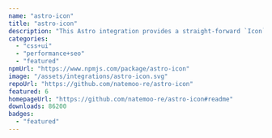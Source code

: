 ```yaml
---
name: "astro-icon"
title: "astro-icon"
description: "This Astro integration provides a straight-forward `Icon` component for Astro."
categories:
  - "css+ui"
  - "performance+seo"
  - "featured"
npmUrl: "https://www.npmjs.com/package/astro-icon"
image: "/assets/integrations/astro-icon.svg"
repoUrl: "https://github.com/natemoo-re/astro-icon"
featured: 6
homepageUrl: "https://github.com/natemoo-re/astro-icon#readme"
downloads: 86200
badges:
  - "featured"
---
```

